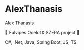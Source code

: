 # AlexThanasis
Alex Thanasis

:tiger: Fulvipes Ocelot & SZERA project :ocean:

C#, .Net, Java, Spring Boot, JS, TS
